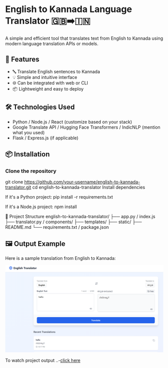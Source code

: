 # English to Kannada Language Translator 🇬🇧➡️🇮🇳

A simple and efficient tool that translates text from English to Kannada using modern language translation APIs or models.

## 🚀 Features

- 🔤 Translate English sentences to Kannada
- 💡 Simple and intuitive interface
- 🌐 Can be integrated with web or CLI
- 📦 Lightweight and easy to deploy

## 🛠️ Technologies Used

- Python / Node.js / React (customize based on your stack)
- Google Translate API / Hugging Face Transformers / IndicNLP (mention what you used)
- Flask / Express.js (if applicable)

## 📦 Installation

### Clone the repository

git clone https://github.com/your-username/english-to-kannada-translator.git
cd english-to-kannada-translator
Install dependencies

If it's a Python project:
pip install -r requirements.txt

If it's a Node.js project:
npm install

📁 Project Structure
english-to-kannada-translator/
├── app.py / index.js
├── translator.py / components/
├── templates/
├── static/
├── README.md
└── requirements.txt / package.json

## 🖼️ Output Example

Here is a sample translation from English to Kannada:

![Translation Output](https://github.com/Kavya123k/language-translator/blob/main/Screenshot%202025-05-26%20221820.png)

To watch project output
..-[click here](https://github.com/Kavya123k/language-translator)
